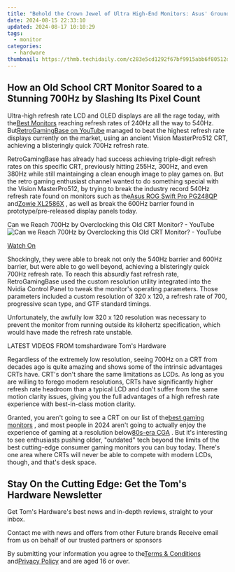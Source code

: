 ```yaml
---
title: "Behold the Crown Jewel of Ultra High-End Monitors: Asus' Groundbreaking 8K Mini LED ProArt Display, Featuring Stunning 1200 Nit Brightness & Unprecedented 4096 Lighting Zones"
date: 2024-08-15 22:33:10
updated: 2024-08-17 10:10:29
tags:
  - monitor
categories:
  - hardware
thumbnail: https://thmb.techidaily.com/c283e5cd1292f67bf9915abb6f80512d4b71e72814dc3723834abc073685ea0d.jpg
---
```


## How an Old School CRT Monitor Soared to a Stunning 700Hz by Slashing Its Pixel Count

Ultra-high refresh rate LCD and OLED displays are all the rage today, with the[Best Monitors](https://tools.techidaily.com) reaching refresh rates of 240Hz all the way to 540Hz. But[RetroGamingBase on YouTube](https://youtu.be/9Zm3lLlaEC8?si=HPthAP3yea361mjo) managed to beat the highest refresh rate displays currently on the market, using an ancient Vision MasterPro512 CRT, achieving a blisteringly quick 700Hz refresh rate.

 RetroGamingBase has already had success achieving triple-digit refresh rates on this specific CRT, previously hitting 255Hz, 300Hz, and even 380Hz while still maintainging a clean enough image to play games on. But the retro gaming enthusiast channel wanted to do something special with the Vision MasterPro512, by trying to break the industry record 540Hz refresh rate found on monitors such as the[Asus ROG Swift Pro PG248QP](https://tools.techidaily.com) and[Zowie XL2586X](https://tools.techidaily.com) , as well as break the 600Hz barrier found in prototype/pre-released display panels today.

 Can we Reach 700Hz by Overclocking this Old CRT Monitor? - YouTube ![Can we Reach 700Hz by Overclocking this Old CRT Monitor? - YouTube](https://img.youtube.com/vi/9Zm3lLlaEC8/maxresdefault.jpg)

[Watch On](https://youtu.be/9Zm3lLlaEC8)

 Shockingly, they were able to break not only the 540Hz barrier and 600Hz barrier, but were able to go well beyond, achieving a blisteringly quick 700Hz refresh rate. To reach this absurdly fast refresh rate, RetroGamingBase used the custom resolution utility integrated into the Nvidia Control Panel to tweak the monitor's operating parameters. Those parameters included a custom resolution of 320 x 120, a refresh rate of 700, progressive scan type, and GTF standard timings.

 Unfortunately, the awfully low 320 x 120 resolution was necessary to prevent the monitor from running outside its kilohertz specification, which would have made the refresh rate unstable.

 LATEST VIDEOS FROM tomshardware Tom's Hardware

 Regardless of the extremely low resolution, seeing 700Hz on a CRT from decades ago is quite amazing and shows some of the intrinsic advantages CRTs have. CRT's don't share the same limitations as LCDs. As long as you are willing to forego modern resolutions, CRTs have significantly higher refresh rate headroom than a typical LCD and don't suffer from the same motion clarity issues, giving you the full advantages of a high refresh rate experience with best-in-class motion clarity.  
  
 Granted, you aren't going to see a CRT on our list of the[best gaming monitors](https://tools.techidaily.com) , and most people in 2024 aren't going to actually enjoy the experience of gaming at a resolution below[80s-era CGA](https://en.wikipedia.org/wiki/Color%5FGraphics%5FAdapter) . But it's interesting to see enthusiasts pushing older, "outdated" tech beyond the limits of the best cutting-edge consumer gaming monitors you can buy today. There's one area where CRTs will never be able to compete with modern LCDs, though, and that's desk space.

## Stay On the Cutting Edge: Get the Tom's Hardware Newsletter

 Get Tom's Hardware's best news and in-depth reviews, straight to your inbox.

 Contact me with news and offers from other Future brands  Receive email from us on behalf of our trusted partners or sponsors

 By submitting your information you agree to the[Terms & Conditions](https://futureplc.com/terms-conditions/) and[Privacy Policy](https://futureplc.com/privacy-policy/) and are aged 16 or over.

<ins class="adsbygoogle"
     style="display:block"
     data-ad-format="autorelaxed"
     data-ad-client="ca-pub-7571918770474297"
     data-ad-slot="1223367746"></ins>



<ins class="adsbygoogle"
     style="display:block"
     data-ad-client="ca-pub-7571918770474297"
     data-ad-slot="8358498916"
     data-ad-format="auto"
     data-full-width-responsive="true"></ins>
